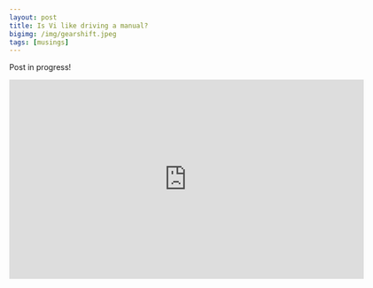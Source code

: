 ```yaml
---
layout: post
title: Is Vi like driving a manual?
bigimg: /img/gearshift.jpeg
tags: [musings]
---
```


Post in progress!

<iframe width="640" height="360" src="https://www.youtube.com/embed/rgYJjCgZoJA" frameborder="0" allow="autoplay; encrypted-media" allowfullscreen></iframe>
